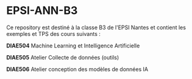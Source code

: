 # EPSI-ANN-B3

Ce repository est destiné à la classe B3 de l'EPSI Nantes et contient les exemples et TPS des cours suivants :

**DIAE504** Machine Learning et Intelligence Artificielle

**DIAE505** Atelier  Collecte de données (outils)

**DIAE506** Atelier conception des modèles de données IA
